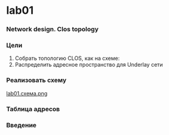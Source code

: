 # lab01

### Network design. Clos topology

### Цели

1. Собрать топологию CLOS, как на схеме: 
2. Распределить адресное пространство для Underlay сети

### Реализовать схему

[lab01.схема.png](lab01.схема.png)

### Таблица адресов

### Введение
